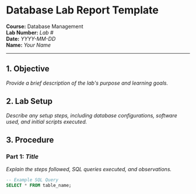 # Database  Lab Report Template

**Course:** Database Management\
**Lab Number:** *Lab #*\
**Date:** *YYYY-MM-DD*\
**Name:** *Your Name*

---

## 1. Objective

*Provide a brief description of the lab's purpose and learning goals.*

## 2. Lab Setup

*Describe any setup steps, including database configurations, software used, and initial scripts executed.*

## 3. Procedure

### Part 1: *Title*

*Explain the steps followed, SQL queries executed, and observations.*

```sql
-- Example SQL Query
SELECT * FROM table_name;
